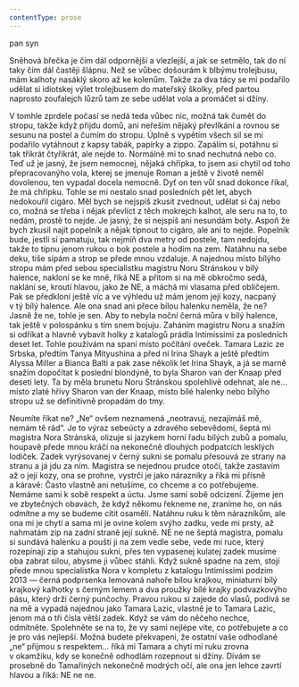 ```yaml
---
contentType: prose
---
```


<section>

pan syn

Sněhová břečka je čím dál odpornější a vlezlejší, a jak se setmělo, tak do ní taky čím dál častěji šlápnu. Než se vůbec došourám k blbýmu trolejbusu, mám kalhoty nasáklý skoro až ke kolenům. Takže za dva tácy se mi podařilo udělat si idiotskej výlet trolejbusem do mateřský školky, před partou naprosto zoufalejch lůzrů tam ze sebe udělat vola a promáčet si džíny.

V tomhle zprdele počasí se nedá teda vůbec nic, možná tak čumět do stropu, takže když přijdu domů, ani neřeším nějaký převlíkání a rovnou se sesunu na postel a čumím do stropu. Úplně s vypětím všech sil se mi podařilo vytáhnout z kapsy tabák, papírky a zippo. Zapálím si, potáhnu si tak třikrát čtyřikrát, ale nejde to. Normálně mi to snad nechutná nebo co. Teď už je jasný, že jsem nemocnej, nějaká chřipka, to jsem asi chytil od toho přepracovanýho vola, kterej se jmenuje Roman a ještě v životě neměl dovolenou, ten vypadal docela nemocně. Dyť on ten vůl snad dokonce říkal, že má chřipku. Tohle se mi nestalo snad posledních pět let, abych nedokouřil cigáro. Měl bych se nejspíš zkusit zvednout, udělat si čaj nebo co, možná se třeba i nějak převlíct z těch mokrejch kalhot, ale seru na to, to nedám, prostě to nejde. Je jasný, že si nejspíš ani nesundám boty. Aspoň že bych zkusil najít popelník a nějak típnout to cigáro, ale ani to nejde. Popelník bude, jestli si pamatuju, tak nejmíň dva metry od postele, tam nedojdu, takže to típnu jenom rukou o bok postele a hodím na zem. Natáhnu na sebe deku, tiše sípám a strop se přede mnou vzdaluje. A najednou místo bílýho stropu mám před sebou specialistku magistru Noru Stránskou v bílý halence, nakloní se ke mně, říká NE a přitom si na mě obkročmo sedá, naklání se, kroutí hlavou, jako že NE, a máchá mi vlasama před obličejem. Pak se předkloní ještě víc a ve výhledu už mám jenom její kozy, nacpaný v tý bílý halence. Ale ona snad ani přece bílou halenku neměla, že ne? Jasně že ne, tohle je sen. Aby to nebyla noční černá můra v bílý halence, tak ještě v polospánku s tím snem bojuju. Zaháním magistru Noru a snažím si odříkat a hlavně vybavit holky z katalogů prádla Intimissimi za posledních deset let. Tohle používám na spaní místo počítání oveček. Tamara Lazic ze Srbska, předtím Tanya Mityushina a před ní Irina Shayk a ještě předtím Alyssa Miller a Bianca Balti a pak zase několik let Irina Shayk, a já se marně snažím dopočítat k poslední blondýně, to byla Sharon van der Knaap před deseti lety. Ta by měla brunetu Noru Stránskou spolehlivě odehnat, ale ne… místo zlaté hřívy Sharon van der Knaap, místo bílé halenky nebo bílýho stropu už se definitivně propadám do tmy.

Neumíte říkat ne? „Ne“ ovšem neznamená „neotravuj, nezajímáš mě, nemám tě rád“. Je to výraz sebeúcty a zdravého sebevědomí, šeptá mi magistra Nora Stránská, olizuje si jazykem horní řadu bílých zubů a pomalu, houpavě přede mnou kráčí na nekonečně dlouhých podpatcích lesklých lodiček. Zadek vyrýsovanej v černý sukni se pomalu přesouvá ze strany na stranu a já jdu za ním. Magistra se nejednou prudce otočí, takže zastavím až o její kozy, ona se prohne, vystrčí je jako nárazníky a říká mi přísně a káravě: Často vlastně ani netušíme, co chceme a co potřebujeme. Nemáme sami k sobě respekt a úctu. Jsme sami sobě odcizení. Žijeme jen ve zbytečných obavách, že když někomu řekneme ne, zraníme ho, on nás odmítne a my se budeme cítit osamělí. Natáhnu ruku k těm nárazníkům, ale ona mi je chytí a sama mi je ovine kolem svýho zadku, vede mi prsty, až nahmatám zip na zadní straně její sukně. NE ne ne šeptá magistra, pomalu si sundává halenku a pouští ji na zem vedle sebe, vede mi ruce, který rozepínají zip a stahujou sukni, přes ten vypasenej kulatej zadek musíme oba zabrat silou, abysme ji vůbec stáhli. Když sukně spadne na zem, stojí přede mnou specialistka Nora v kompletu z katalogu Intimissimi podzim 2013 — černá podprsenka lemovaná nahoře bílou krajkou, miniaturní bílý krajkový kalhotky s černým lemem a dva proužky bílé krajky podvazkovýho pásu, který drží černý punčochy. Pravou rukou si zajede do vlasů, podívá se na mě a vypadá najednou jako Tamara Lazic, vlastně je to Tamara Lazic, jenom má o tři čísla větší zadek. Když se vám do něčeho nechce, odmítněte. Spolehněte se na to, že vy sami nejlépe víte, co potřebujete a co je pro vás nejlepší. Možná budete překvapeni, že ostatní vaše odhodlané „ne“ přijmou s respektem… říká mi Tamara a chytí mi ruku zrovna v okamžiku, kdy se konečně odhodlám rozepnout si džíny. Dívám se prosebně do Tamařiných nekonečně modrých očí, ale ona jen lehce zavrtí hlavou a říká: NE ne ne.

</section>
